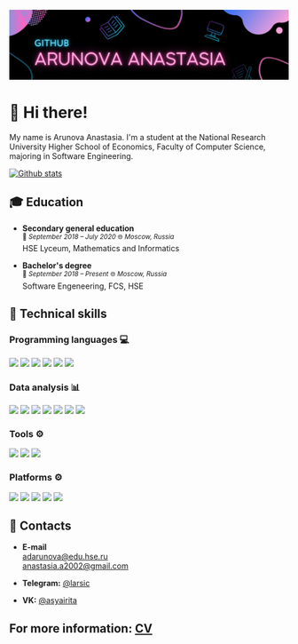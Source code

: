 [![](https://github.com/adarunova/adarunova/blob/main/images/header.png)](https://github.com/adarunova/adarunova/blob/main/images/header.png)

# 👋 Hi there!

My name is Arunova Anastasia. I'm a student at the National Research University Higher School of Economics, Faculty of Computer Science, majoring in Software Engineering.

[![Github stats](https://github-readme-stats.vercel.app/api?username=adarunova)](https://github.com/adarunova)

## :mortar_board: Education

- **Secondary general education**<br />
<sup>:date: *September 2018 – July 2020* :globe_with_meridians: *Moscow, Russia* </sup><br />
HSE Lyceum, Mathematics and Informatics


- **Bachelor's degree**<br />
<sup>:date: *September 2018 – Present* :globe_with_meridians: *Moscow, Russia* </sup><br />
Software Engeneering, FCS, HSE


## 💼 Technical skills

### Programming languages :computer:

![](https://img.shields.io/badge/Code-Java-informational?style=flat&logo=java&color=FD7CC9)
![](https://img.shields.io/badge/Code-C%2B%2B-informational?style=flat&logo=cplusplus&color=FD7CC9)
![](https://img.shields.io/badge/Code-Python-informational?style=flat&logo=python&color=FD7CC9)
![](https://img.shields.io/badge/Code-C%23-informational?style=flat&logo=csharp&color=FD7CC9)
![](https://img.shields.io/badge/Code-C-informational?style=flat&logo=c&color=FD7CC9)
![](https://img.shields.io/badge/Code-SQLite-informational?style=flat&logo=sqlite&color=FD7CC9)

### Data analysis :bar_chart:

![](https://img.shields.io/badge/Jupyter-informational?style=flat&logo=jupyter&color=433257)
![](https://img.shields.io/badge/Numpy-informational?style=flat&logo=numpy&color=433257)
![](https://img.shields.io/badge/Pandas-informational?style=flat&logo=pandas&color=433257)
![](https://img.shields.io/badge/Scipy-informational?style=flat&logo=scipy&color=433257)
![](https://img.shields.io/badge/Scikit--learn-informational?style=flat&logo=scikitlearn&color=433257)
![](https://img.shields.io/badge/Seaborn-informational?style=flat&logo=seaborn&color=433257)
![](https://img.shields.io/badge/Matplotlib-informational?style=flat&color=433257)

### Tools :gear:

![](https://img.shields.io/badge/Git-informational?style=flat&logo=git&color=3C5186)
![](https://img.shields.io/badge/Github-informational?style=flat&logo=github&color=3C5186)
![](https://img.shields.io/badge/LaTeX-informational?style=flat&logo=latex&color=3C5186)

### Platforms :gear:

![](https://img.shields.io/badge/Android-informational?style=flat&logo=android&color=211F4D)
![](https://img.shields.io/badge/Firebase-informational?style=flat&logo=firebase&color=211F4D)
![](https://img.shields.io/badge/Xamarin-informational?style=flat&logo=xamarin&color=211F4D)
![](https://img.shields.io/badge/.NET-informational?style=flat&logo=dotnet&color=211F4D)
![](https://img.shields.io/badge/Microsoft%20Azure-informational?style=flat&logo=microsoftazure&color=211F4D)


## 🤝 Contacts

- **E-mail** <br />
adarunova@edu.hse.ru <br />
anastasia.a2002@gmail.com

- **Telegram:** [@larsic](https://t.me/larsic)

- **VK:** [@asyairita](https://vk.com/asyairita)


## For more information: [CV](https://github.com/adarunova/adarunova/blob/main/CV.pdf)